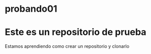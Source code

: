 # probando01
# Este es un repositorio de prueba

Estamos aprendiendo como crear un repositorio y clonarlo
